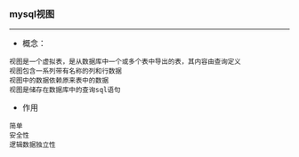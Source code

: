 ### mysql视图

---------------

- 概念：
```text
视图是一个虚拟表，是从数据库中一个或多个表中导出的表，其内容由查询定义
视图包含一系列带有名称的列和行数据
视图中的数据依赖原来表中的数据
视图是储存在数据库中的查询sql语句
```
- 作用
```text
简单
安全性
逻辑数据独立性
```
